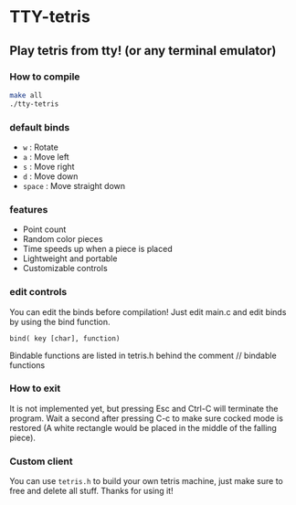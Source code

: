 # TTY-tetris

## Play tetris from tty! (or any terminal emulator)

### How to compile

``` sh
make all
./tty-tetris
```

### default binds

- `w` : Rotate
- `a` : Move left
- `s` : Move right
- `d` : Move down
- `space` : Move straight down


### features

- Point count
- Random color pieces
- Time speeds up when a piece is placed
- Lightweight and portable
- Customizable controls

### edit controls

You can edit the binds before compilation! Just edit main.c and
edit binds by using the bind function.

`bind( key [char], function)`

Bindable functions are listed in tetris.h behind the comment // bindable functions

### How to exit

It is not implemented yet, but pressing Esc and Ctrl-C will terminate the program.
Wait a second after pressing C-c to make sure cocked mode is restored (A white rectangle
would be placed in the middle of the falling piece).

### Custom client

You can use `tetris.h` to build your own tetris machine, just make sure to
free and delete all stuff. Thanks for using it!
